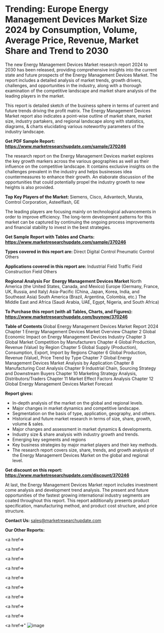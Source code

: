 # Trending: Europe Energy Management Devices Market Size 2024 by Consumption, Volume, Average Price, Revenue, Market Share and Trend to 2030

The new Energy Management Devices Market research report 2024 to 2030 has been released, providing comprehensive insights into the current state and future prospects of the Energy Management Devices Market. The report includes a detailed analysis of market trends, growth drivers, challenges, and opportunities in the industry, along with a thorough examination of the competitive landscape and market share analysis of the leading players in the market.

This report is detailed sketch of the business sphere in terms of current and future trends driving the profit matrix. The Energy Management Devices Market report also indicates a point-wise outline of market share, market size, industry partakers, and regional landscape along with statistics, diagrams, &amp; charts elucidating various noteworthy parameters of the industry landscape.

<strong><b>Get PDF Sample Report: <a href=https://www.marketresearchupdate.com/sample/370246>https://www.marketresearchupdate.com/sample/370246</a></b></strong>

The research report on the Energy Management Devices market explores the key growth markers across the various geographies as well as their influence on the competitive landscape. It contains exclusive insights on the challenges prevalent in the industry and helps businesses idea countermeasures to enhance their growth. An elaborate discussion of the opportunities that could potentially propel the industry growth to new heights is also provided.

<strong><b>Top Key Players of the Market:
</b></strong>Siemens, Cisco, Advantech, Murata, Comtrol Corporation, Asteelflash, GE<strong><b>
</b></strong>

The leading players are focusing mainly on technological advancements in order to improve efficiency. The long-term development patterns for this market can be captured by continuing the ongoing process improvements and financial stability to invest in the best strategies.

<strong><b>Get Sample Report with Tables and Charts: <a href=https://www.marketresearchupdate.com/sample/370246>https://www.marketresearchupdate.com/sample/370246</a></b></strong>

<strong><b>Types covered in this report are:
</b></strong>Direct Digital Control
Pneumatic Control
Others<strong><b>
</b></strong>

<strong><b>Applications covered in this report are:
</b></strong>Industrial Field
Traffic Field
Construction Field
Others<strong><b>
</b></strong>

<strong><b>Regional Analysis For  Energy Management Devices Market</b></strong><strong><b>
</b></strong>North America (the United States, Canada, and Mexico)
Europe (Germany, France, UK, Russia, and Italy)
Asia-Pacific (China, Japan, Korea, India, and Southeast Asia)
South America (Brazil, Argentina, Colombia, etc.)
The Middle East and Africa (Saudi Arabia, UAE, Egypt, Nigeria, and South Africa)

<strong><b>To Purchase this report (with all Tables, Charts, and Figures): <a href=https://www.marketresearchupdate.com/buynow/370246>https://www.marketresearchupdate.com/buynow/370246</a></b></strong>

<strong><b>Table of Contents</b></strong><strong><b>
</b></strong>Global Energy Management Devices Market Report 2024
Chapter 1 Energy Management Devices Market Overview
Chapter 2 Global Economic Impact on Energy Management Devices Industry
Chapter 3 Global Market Competition by Manufacturers
Chapter 4 Global Production, Revenue (Value) by Region
Chapter 5 Global Supply (Production), Consumption, Export, Import by Regions
Chapter 6 Global Production, Revenue (Value), Price Trend by Type
Chapter 7 Global Energy Management Devices Market Analysis by Application
Chapter 8 Manufacturing Cost Analysis
Chapter 9 Industrial Chain, Sourcing Strategy and Downstream Buyers
Chapter 10 Marketing Strategy Analysis, Distributors/Traders
Chapter 11 Market Effect Factors Analysis
Chapter 12 Global Energy Management Devices Market Forecast

<strong><b>Report gives:</b></strong>

- In-depth analysis of the market on the global and regional levels.
- Major changes in market dynamics and competitive landscape.
- Segmentation on the basis of type, application, geography, and others.
- Historical and future market research in terms of size, share, growth, volume &amp; sales.
- Major changes and assessment in market dynamics &amp; developments.
- Industry size &amp; share analysis with industry growth and trends.
- Emerging key segments and regions
- Key business strategies by major market players and their key methods.
- The research report covers size, share, trends, and growth analysis of the Energy Management Devices Market on the global and regional level.

<strong><b>Get discount on this report: <a href=https://www.marketresearchupdate.com/discount/370246>https://www.marketresearchupdate.com/discount/370246</a></b></strong>

At last, the Energy Management Devices Market report includes investment come analysis and development trend analysis. The present and future opportunities of the fastest growing international industry segments are coated throughout this report. This report additionally presents product specification, manufacturing method, and product cost structure, and price structure.

<strong><b>Contact Us:
</b></strong>sales@marketresearchupdate.com

<strong>Our Other Reports:</strong>

<a href=></a>

<a href=></a>

<a href=></a>

<a href=></a>

<a href=></a>

<a href=></a>

<a href=></a>

<a href=></a>

<a href=></a>

<a href=></a>"
![image](https://github.com/Gayatrikarjule/Market-Analysis-360/assets/97346546/e62bf23a-83c2-46bc-be3e-477bb9df3f8b)
